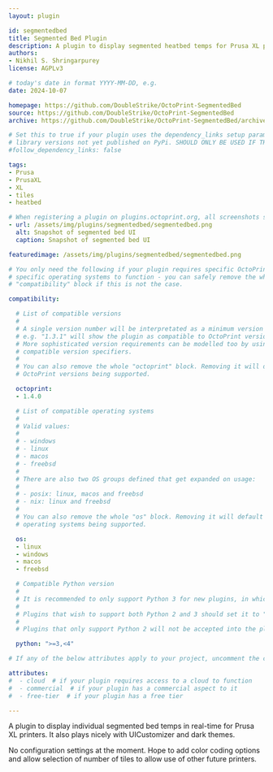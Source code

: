 ```yaml
---
layout: plugin

id: segmentedbed
title: Segmented Bed Plugin
description: A plugin to display segmented heatbed temps for Prusa XL printers
authors:
- Nikhil S. Shringarpurey
license: AGPLv3

# today's date in format YYYY-MM-DD, e.g.
date: 2024-10-07

homepage: https://github.com/DoubleStrike/OctoPrint-SegmentedBed
source: https://github.com/DoubleStrike/OctoPrint-SegmentedBed
archive: https://github.com/DoubleStrike/OctoPrint-SegmentedBed/archive/master.zip

# Set this to true if your plugin uses the dependency_links setup parameter to include
# library versions not yet published on PyPi. SHOULD ONLY BE USED IF THERE IS NO OTHER OPTION!
#follow_dependency_links: false

tags:
- Prusa
- PrusaXL
- XL
- tiles
- heatbed

# When registering a plugin on plugins.octoprint.org, all screenshots should be uploaded not linked from external sites.
- url: /assets/img/plugins/segmentedbed/segmentedbed.png
  alt: Snapshot of segmented bed UI
  caption: Snapshot of segmented bed UI

featuredimage: /assets/img/plugins/segmentedbed/segmentedbed.png

# You only need the following if your plugin requires specific OctoPrint versions or
# specific operating systems to function - you can safely remove the whole
# "compatibility" block if this is not the case.

compatibility:

  # List of compatible versions
  #
  # A single version number will be interpretated as a minimum version requirement,
  # e.g. "1.3.1" will show the plugin as compatible to OctoPrint versions 1.3.1 and up.
  # More sophisticated version requirements can be modelled too by using PEP440
  # compatible version specifiers.
  #
  # You can also remove the whole "octoprint" block. Removing it will default to all
  # OctoPrint versions being supported.

  octoprint:
  - 1.4.0

  # List of compatible operating systems
  #
  # Valid values:
  #
  # - windows
  # - linux
  # - macos
  # - freebsd
  #
  # There are also two OS groups defined that get expanded on usage:
  #
  # - posix: linux, macos and freebsd
  # - nix: linux and freebsd
  #
  # You can also remove the whole "os" block. Removing it will default to all
  # operating systems being supported.

  os:
  - linux
  - windows
  - macos
  - freebsd

  # Compatible Python version
  #
  # It is recommended to only support Python 3 for new plugins, in which case this should be ">=3,<4"
  # 
  # Plugins that wish to support both Python 2 and 3 should set it to ">=2.7,<4".
  #
  # Plugins that only support Python 2 will not be accepted into the plugin repository.

  python: ">=3,<4"

# If any of the below attributes apply to your project, uncomment the corresponding lines. This is MANDATORY!

attributes:
#  - cloud  # if your plugin requires access to a cloud to function
#  - commercial  # if your plugin has a commercial aspect to it
#  - free-tier  # if your plugin has a free tier

---
```


A plugin to display individual segmented bed temps in real-time for Prusa XL printers.  It also plays nicely with UICustomizer and dark themes.

No configuration settings at the moment. Hope to add color coding options and allow selection of number of tiles to allow use of other future printers.
